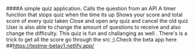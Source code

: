 ####A simple quiz application.
Calls the question from an API
A timer function that stops quiz when the time its up
Shows your score and total score of every quiz taken
Close and open any quiz and cancel the old quiz
User is also able to change the amount of questions to receive and also 
change the difficulty.
This quiz  is fun and challanging as well . There's is a trick to get all the score go through the src ;).Check the beta app here ##https://testme-betav1.netlify.app/